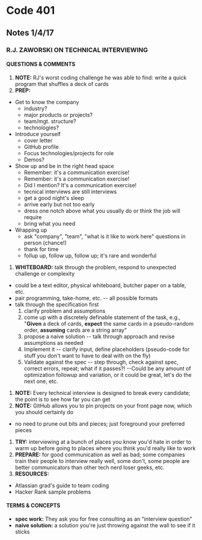# Code 401 
## Notes 1/4/17

### R.J. ZAWORSKI ON TECHNICAL INTERVIEWING

#### QUESTIONS & COMMENTS
1. **NOTE:** RJ's worst coding challenge he was able to find:  write a quick program that shuffles a deck of cards
1. **PREP:** 
  - Get to know the company
    - industry?
    - major products or projects?
    - team/mgt. structure?
    - technologies?
  - Introduce yourself
    - cover letter
    - GitHub profile
    - Focus technologies/projects for role
    - Demos?
  - Show up and be in the right head space
    - Remember: it's a communication exercise!
    - Remember: it's a communication exercise!
    - Did I mention?  It's a communication exercise!
    - tecnical interviews are still interviews
    - get a good night's sleep
    - arrive early but not too early
    - dress one notch above what you usually do or think the job will require
    - bring what you need
  - Wrapping up
    - ask "company", "team", "what is it like to work here" questions in person (chance!)
    - thank for time
    - follup up, follow up, follow up; it's rare and wonderful
1. **WHITEBOARD:** talk through the problem, respond to unexpected challenge or complexity
  - could be a text editor, physical whiteboard, butcher paper on a table, etc.
  - pair programming, take-home, etc. -- all possible formats
  - talk through the specification first
    1. clarify problem and assumptions
    1. come up with a discretely definable statement of the task, e.g., "**Given** a deck of cards, **expect** the same cards in a pseudo-random order, **assuming** cards are a string array"
    1. propose a naive solution -- talk through approach and revise assumptions as needed
    1. Implement it -- clarify input, define placeholders (pseudo-code for stuff you don't want to have to deal with on the fly)
    1. Validate against the spec -- step through, check against spec, correct errors, repeat; what if it passes?!  --Could be any amount of optimization followup and variation, or it could be great, let's do the next one, etc.
1. **NOTE:** Every technical interview is designed to break every candidate; the point is to see how far you can get
1. **NOTE:** GitHub allows you to pin projects on your front page now, which you should certainly do 
  - no need to prune out bits and pieces; just foreground your preferred pieces
1. **TRY:** interviewing at a bunch of places you know you'd hate in order to warm up before going to places where you think you'd really like to work 
1. **PREPARE:** for good communication as well as bad; some companies train their people to interview really well, some don't, some people are better communicators than other tech nerd loser geeks, etc. 
1. **RESOURCES:** 
  - Atlassian grad's guide to team coding
  - Hacker Rank sample problems


#### TERMS & CONCEPTS
  * **spec work:**  They ask you for free consulting as an "interview question"
  * **naive solution:**  a solution you're just throwing against the wall to see if it sticks
  
